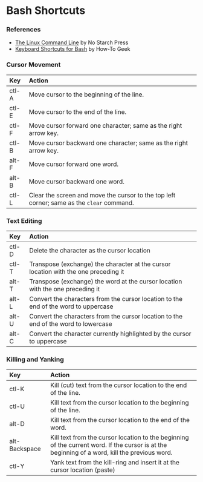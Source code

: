 __Bash Shortcuts__
==================

### References

- [The Linux Command Line](https://nostarch.com/tlcl2) by No Starch Press
- [Keyboard Shortcuts for Bash](https://www.howtogeek.com/howto/ubuntu/keyboard-shortcuts-for-bash-command-shell-for-ubuntu-debian-suse-redhat-linux-etc/) by How-To Geek

### Cursor Movement

| Key | Action |
| :------------- | :------------- |
| ctl-A | Move cursor to the beginning of the line. |
| ctl-E | Move cursor to the end of the line. |
| ctl-F | Move cursor forward one character; same as the right arrow key. |
| ctl-B | Move cursor backward one character; same as the right arrow key. |
| alt-F | Move cursor forward one word. |
| alt-B | Move cursor backward one word. |
| ctl-L | Clear the screen and move the cursor to the top left corner; same as the `clear` command. |

### Text Editing

| Key | Action |
| :------------- | :------------- |
| ctl-D | Delete the character as the cursor location |
| ctl-T | Transpose (exchange) the character at the cursor location with the one preceding it |
| alt-T | Transpose (exchange) the word at the cursor location with the one preceding it |
| alt-L | Convert the characters from the cursor location to the end of the word to uppercase |
| alt-U | Convert the characters from the cursor location to the end of the word to lowercase |
| alt-C | Convert the character currently highlighted by the cursor to uppercase |

### Killing and Yanking

| Key | Action |
| :------------- | :------------- |
| ctl-K | Kill (cut) text from the cursor location to the end of the line. |
| ctl-U | Kill text from the cursor location to the beginning of the line. |
| alt-D | Kill text from the cursor location to the end of the word. |
| alt-Backspace | Kill text from the cursor location to the beginning of the current word. If the cursor is at the beginning of a word, kill the previous word. |
| ctl-Y | Yank text from the kill-ring and insert it at the cursor location (paste) |
